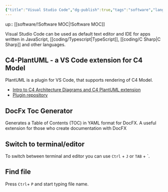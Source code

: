 ```yaml
---
{"title":"Visual Studio Code","dg-publish":true,"tags":"software","language":"en","permalink":"/software/visual-studio-code/","dgPassFrontmatter":true}
---
```


up:: [[software/!Software MOC\|!Software MOC]]

Visual Studio Code can be used as default text editor and IDE for apps written in JavaScript, [[coding/Typescript\|TypeScript]], [[coding/C Sharp\|C Sharp]] and other languages.

## C4-PlantUML - a VS Code extension for C4 Model

PlantUML is a plugin for VS Code, that supports rendering of C4 Model.  
- [Intro to C4 Architecture Diagrams and C4 PlantUML extension](https://www.youtube.com/watch?v=n-e1FDAtBuM)  
- [Plugin repository](https://github.com/plantuml-stdlib/C4-PlantUML)

## DocFx Toc Generator

Generates a Table of Contents (TOC) in YAML format for DocFX. A useful extension for those who create documentation with DocFX

## Switch to terminal/editor
To switch between terminal and editor you can use `Ctrl` + `J` or `TAB` + \`.

## Find file
Press `Ctrl`+ `P` and start typing file name.